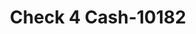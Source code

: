 ---
f_zip-code: 38632
f_state-code: MS
title: Check 4 Cash-10182
f_phone: 662-429-2256
f_city-only: Hernando
f_address: 2394 Highway 51 South Hernando
f_location-unique-id: '10182'
slug: check-4-cash-10182
updated-on: '2024-05-30T13:46:58.046Z'
created-on: '2024-05-30T13:36:59.803Z'
published-on: '2024-05-30T13:54:32.469Z'
f_city-state: cms/city/hernando-ms.md
f_company: cms/company/check-4-cash.md
f_state: cms/state/mississippi.md
layout: '[payday-loan].html'
tags: payday-loan
---